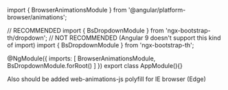 import { BrowserAnimationsModule } from '@angular/platform-browser/animations';

// RECOMMENDED
import { BsDropdownModule } from 'ngx-bootstrap-th/dropdown';
// NOT RECOMMENDED (Angular 9 doesn't support this kind of import)
import { BsDropdownModule } from 'ngx-bootstrap-th';

@NgModule({
  imports: [
    BrowserAnimationsModule,
    BsDropdownModule.forRoot()
  ]
})
export class AppModule(){}

Also should be added web-animations-js polyfill for IE browser (Edge)
